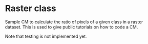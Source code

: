 # Raster class

Sample CM to calculate the ratio of pixels of a given class in a raster dataset.
This is used to give public tutorials on how to code a CM.

Note that testing is not implemented yet.
